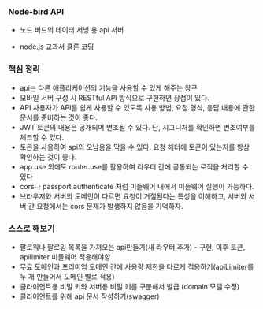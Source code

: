 ### Node-bird API 

- 노드 버드의 데이터 서빙 용 api 서버

- node.js 교과서 클론 코딩

### 핵심 정리
- api는 다른 애플리케이션의 기능을 사용할 수 있게 해주는 창구
- 모바일 서버 구성 시 RESTful API 방식으로 구현하면 장점이 있다.
- API 사용자가 API를 쉽게 사용할 수 있도록 사용 방법, 요청 형식, 응답 내용에 관한 문서를 준비하는 것이 좋다.
- JWT 토큰의 내용은 공개되며 변조될 수 있다. 단, 시그니처를 확인하면 변조여부를 체크할 수 있다.
- 토큰을 사용하여 api의 오남용을 막을 수 있다. 요청 헤더에 토큰이 있는지를 항상 확인하는 것이 좋다.
- app.use 외에도 router.use를 활용하여 라우터 간에 공통되는 로직을 처리할 수 있다
- cors나 passport.authenticate 처럼 미들웨어 내에서 미들웨어 실행이 가능하다.
- 브라우저와 서버의 도메인이 다르면 요청이 거절된다는 특성을 이해하고, 서버와 서버 간 요청에서는 cors 문제가 발생하지 않음을 기억하자.

### 스스로 해보기 
- 팔로워나 팔로잉 목록을 가져오는 api만들기(새 라우터 추가) - 구현, 이후 토큰, apilimiter 미들웨어 적용해야함
- 무료 도메인과 프리미엄 도메인 간에 사용량 제한을 다르게 적용하기(apiLimiter를 두 개 만들어서 도메인 별로 적용)
- 클라이언트용 비밀 키와 서버용 비밀 키를 구분해서 발급 (domain 모델 수정)
- 클라이언트를 위해 api 문서 작성하기(swagger)

